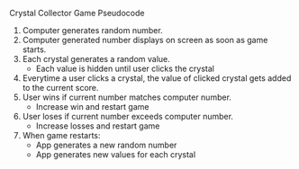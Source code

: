 Crystal Collector Game Pseudocode

1. Computer generates random number.
2. Computer generated number displays on screen as soon as game starts.
3. Each crystal generates a random value.
    * Each value is hidden until user clicks the crystal
4. Everytime a user clicks a crystal, the value of clicked crystal gets added to the current score.
5. User wins if current number matches computer number.
    * Increase win and restart game
6. User loses if current number exceeds computer number.
    * Increase losses and restart game
7. When game restarts:
    * App generates a new random number
    * App generates new values for each crystal